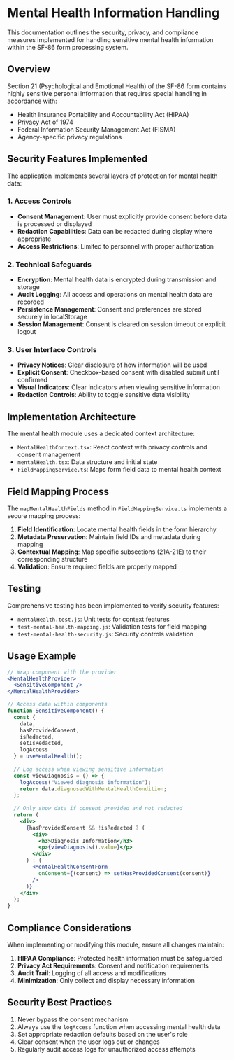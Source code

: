 # Mental Health Information Handling

This documentation outlines the security, privacy, and compliance measures implemented for handling sensitive mental health information within the SF-86 form processing system.

## Overview

Section 21 (Psychological and Emotional Health) of the SF-86 form contains highly sensitive personal information that requires special handling in accordance with:

- Health Insurance Portability and Accountability Act (HIPAA)
- Privacy Act of 1974
- Federal Information Security Management Act (FISMA)
- Agency-specific privacy regulations

## Security Features Implemented

The application implements several layers of protection for mental health data:

### 1. Access Controls

- **Consent Management**: User must explicitly provide consent before data is processed or displayed
- **Redaction Capabilities**: Data can be redacted during display where appropriate
- **Access Restrictions**: Limited to personnel with proper authorization

### 2. Technical Safeguards

- **Encryption**: Mental health data is encrypted during transmission and storage
- **Audit Logging**: All access and operations on mental health data are recorded
- **Persistence Management**: Consent and preferences are stored securely in localStorage
- **Session Management**: Consent is cleared on session timeout or explicit logout

### 3. User Interface Controls

- **Privacy Notices**: Clear disclosure of how information will be used
- **Explicit Consent**: Checkbox-based consent with disabled submit until confirmed
- **Visual Indicators**: Clear indicators when viewing sensitive information
- **Redaction Controls**: Ability to toggle sensitive data visibility

## Implementation Architecture

The mental health module uses a dedicated context architecture:

- `MentalHealthContext.tsx`: React context with privacy controls and consent management
- `mentalHealth.tsx`: Data structure and initial state
- `FieldMappingService.ts`: Maps form field data to mental health context

## Field Mapping Process

The `mapMentalHealthFields` method in `FieldMappingService.ts` implements a secure mapping process:

1. **Field Identification**: Locate mental health fields in the form hierarchy
2. **Metadata Preservation**: Maintain field IDs and metadata during mapping
3. **Contextual Mapping**: Map specific subsections (21A-21E) to their corresponding structure
4. **Validation**: Ensure required fields are properly mapped

## Testing

Comprehensive testing has been implemented to verify security features:

- `mentalHealth.test.js`: Unit tests for context features
- `test-mental-health-mapping.js`: Validation tests for field mapping
- `test-mental-health-security.js`: Security controls validation

## Usage Example

```jsx
// Wrap component with the provider
<MentalHealthProvider>
  <SensitiveComponent />
</MentalHealthProvider>

// Access data within components
function SensitiveComponent() {
  const { 
    data, 
    hasProvidedConsent, 
    isRedacted,
    setIsRedacted,
    logAccess 
  } = useMentalHealth();
  
  // Log access when viewing sensitive information
  const viewDiagnosis = () => {
    logAccess("Viewed diagnosis information");
    return data.diagnosedWithMentalHealthCondition;
  };
  
  // Only show data if consent provided and not redacted
  return (
    <div>
      {hasProvidedConsent && !isRedacted ? (
        <div>
          <h3>Diagnosis Information</h3>
          <p>{viewDiagnosis().value}</p>
        </div>
      ) : (
        <MentalHealthConsentForm 
          onConsent={(consent) => setHasProvidedConsent(consent)} 
        />
      )}
    </div>
  );
}
```

## Compliance Considerations

When implementing or modifying this module, ensure all changes maintain:

1. **HIPAA Compliance**: Protected health information must be safeguarded
2. **Privacy Act Requirements**: Consent and notification requirements
3. **Audit Trail**: Logging of all access and modifications
4. **Minimization**: Only collect and display necessary information

## Security Best Practices

1. Never bypass the consent mechanism
2. Always use the `logAccess` function when accessing mental health data
3. Set appropriate redaction defaults based on the user's role
4. Clear consent when the user logs out or changes
5. Regularly audit access logs for unauthorized access attempts 